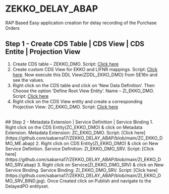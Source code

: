 # ZEKKO_DELAY_ABAP
RAP Based Easy application creation for delay recording of the Purchase Orders
## Step 1 - Create CDS Table | CDS View | CDS Entite | Projection View
1.	Create CDS table – ZEKKO_DMO. Script: [Click here](https://github.com/sabarna17/ZEKKO_DELAY_ABAP/blob/main/zekko_dmo.abap)
2.	Create custom CDS View for EKKO and LIFNR mappings. Script: [Click here](https://github.com/sabarna17/ZEKKO_DELAY_ABAP/blob/main/ZCDS_EKKO_DMO.abap). Now execute this DDL View(ZDDL_EKKO_DMO) from SE16n and see the values.
3.	Right click on the CDS table and click on ‘New Data Definition’. Then Choose the option ‘Define Root View Entity’. Name – ZI_EKKO_DMO. Script: [Click here](https://github.com/sabarna17/ZEKKO_DELAY_ABAP/blob/main/ZI_EKKO_DMO.abap)
4.	Right click on the CDS View entity and create a corresponding Projection View: ZC_EKKO_DMO. Script: [Click here](https://github.com/sabarna17/ZEKKO_DELAY_ABAP/blob/main/ZC_EKKO_DMO.abap)
<br>
## Step 2 - Metadata Extension | Service Definition | Service Binding
1. Right click on the CDS Entity(ZC_EKKO_DMO) & click on Metadata Extension. Metadata Extension: ZC_EKKO_DMO. Script: [Click here](https://github.com/sabarna17/ZEKKO_DELAY_ABAP/blob/main/ZC_EKKO_DMO_ME.abap)
2. Right click on CDS Entity(ZI_EKKO_DMO) & click on New Service Definition. Service Definition: ZI_EKKO_DMO_SRV. Script: [Click here](https://github.com/sabarna17/ZEKKO_DELAY_ABAP/blob/main/ZI_EKKO_DMO_SRV.abap)
3. Right click on Service(ZI_EKKO_DMO_SRV) & click on New Service Binding. Service Binding: ZI_EKKO_DMO_SRV. Script: [Click here](https://github.com/sabarna17/ZEKKO_DELAY_ABAP/blob/main/ZI_EKKO_DMO_SRV_BIND.jpg). Once Created click on Publish and navigate to the DelayedPO entityset.
